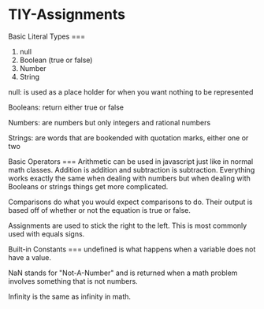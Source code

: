 # TIY-Assignments

Basic Literal Types ===
1. null
2. Boolean (true or false)
3. Number
4. String

null: is used as a place holder for when you want nothing to be represented

Booleans: return either true or false

Numbers: are numbers but only integers and rational numbers

Strings: are words that are bookended with quotation marks, either one or two


Basic Operators ===
Arithmetic can be used in javascript just like in normal math classes. Addition is addition and subtraction is subtraction. Everything works exactly the same when dealing with numbers but when dealing with Booleans or strings things get more complicated. 

Comparisons do what you would expect comparisons to do. Their output is based off of whether or not the equation is true or false. 

Assignments are used to stick the right to the left. This is most commonly used with equals signs. 

Built-in Constants ===
undefined is what happens when a variable does not have a value.

NaN stands for "Not-A-Number" and is returned when a math problem involves something that is not numbers.

Infinity is the same as infinity in math.
